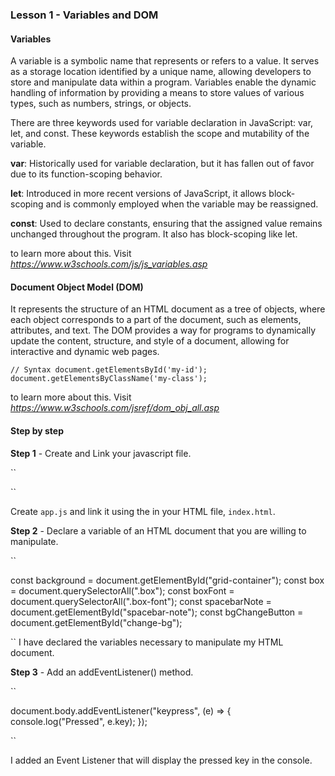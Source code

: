 ### Lesson 1 - Variables and DOM

#### Variables

A variable is a symbolic name that represents or refers to a value. It serves as a storage location identified by a unique name, allowing developers to store and manipulate data within a program. Variables enable the dynamic handling of information by providing a means to store values of various types, such as numbers, strings, or objects.

There are three keywords used for variable declaration in JavaScript: var, let, and const. These keywords establish the scope and mutability of the variable.

**var**: Historically used for variable declaration, but it has fallen out of favor due to its function-scoping behavior.

**let**: Introduced in more recent versions of JavaScript, it allows block-scoping and is commonly employed when the variable may be reassigned.

**const**: Used to declare constants, ensuring that the assigned value remains unchanged throughout the program. It also has block-scoping like let.

to learn more about this. Visit *https://www.w3schools.com/js/js_variables.asp*

#### Document Object Model (DOM)

It represents the structure of an HTML document as a tree of objects, where each object corresponds to a part of the document, such as elements, attributes, and text. The DOM provides a way for programs to dynamically update the content, structure, and style of a document, allowing for interactive and dynamic web pages.

`// Syntax
document.getElementsById('my-id');
document.getElementsByClassName('my-class');`

to learn more about this. Visit *https://www.w3schools.com/jsref/dom_obj_all.asp*

#### Step by step

**Step 1** - Create and Link your javascript file.

``

<script src="app.js"></script>

``

Create `app.js` and link it using the <script></script> in your HTML file, `index.html`.

**Step 2** - Declare a variable of an HTML document that you are willing to manipulate.

``

const background = document.getElementById("grid-container");
const box = document.querySelectorAll(".box");
const boxFont = document.querySelectorAll(".box-font");
const spacebarNote = document.getElementById("spacebar-note");
const bgChangeButton = document.getElementById("change-bg");

``
I have declared the variables necessary to manipulate my HTML document.

**Step 3** - Add an addEventListener() method.

``

document.body.addEventListener("keypress", (e) => {
console.log("Pressed", e.key);
});

``

I added an Event Listener that will display the pressed key in the console.

